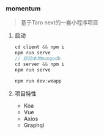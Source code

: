 ### momentum
> 基于Taro next的一套小程序项目

1. 启动
    ```javascript
    cd client && npm i
    npm run serve
    // 启动本地mongodb
    cd server && npm i
    npm run serve

    npm run dev:weapp
    ```

2. 项目特性

   - Koa 
   - Vue
   - Axios 
   - Graphql